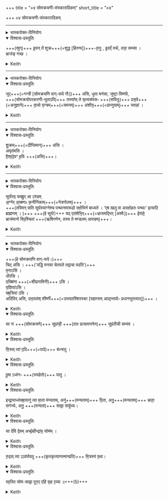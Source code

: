 +++
title = "०४ सोमक्रयणी-संस्कारादिकम्"
short_title = "०४"

+++
०४ सोमक्रयणी-संस्कारादिकम्

________
<details><summary>भास्करोक्त-विनियोगः</summary>

हिरण्यं स्रुच्यवदधाति।
</details>

<details open><summary>विश्वास-प्रस्तुतिः</summary>

+++(स्रुग्)+++ इ॒यन् ते॑ शुक्र+++(=शुद्ध [हिरण्य])+++-त॒नूः , इ॒दव्ँ वर्चः॑, तया॒ सम्भ॑व ।  
भ्राज॑ङ् गच्छ ।
</details>

<details><summary>Keith</summary>

This is thy body, O pure one. This is thy splendour. With it be united.  
Win brightness.
</details>

________
<details><summary>भास्करोक्त-विनियोगः</summary>

तदाज्यम् आहवनीये जुहोति।
</details>

<details open><summary>विश्वास-प्रस्तुतिः</summary>

जूर्+++(=गन्त्री [सोमक्रयणि वाग्-रूपे गौः])+++ अ॑सि, धृ॒ता मन॑सा, जुष्टा॒ विष्ण॑वे,   
+++(सोमक्रयोपरकरणी-भूताऽपि)+++ तस्या᳚स् ते स॒त्यस॑वसᳶ +++(सवितुः)+++ प्रस॒वे+++(=अनुज्ञाने)+++ वा॒चो य॒न्त्रम्+++(=यमनम्)+++ अ॑शीय॒+++(=प्राप्नुयाम्)+++ स्वाहा॑ ।
</details>

<details><summary>Keith</summary>

Thou art the strong, grasped by mind, acceptable to Visnu.  
In the impulse of thee, of true impulse, may I win a support for my speech. Hail!
</details>

________
<details><summary>भास्करोक्त-विनियोगः</summary>

अपरं चतुर्गृहीतं गृहीत्वा तद् यजमानम् अवेक्षयति।
</details>

<details open><summary>विश्वास-प्रस्तुतिः</summary>

शु॒क्रम्+++(=दीप्तिमान्)+++ अ॑सि ।  
अमृत॑मसि ।  
वै॒श्व॒दे॒वꣳ ह॒विः +++(असि)+++।
</details>

<details><summary>Keith</summary>

Thou art pure,  
thou art nectar,  
thou art the sacrifice for all the gods.
</details>

________
<details><summary>भास्करोक्त-विनियोगः</summary>

हिरण्यम् अन्तर्धाय यजमानम् आदित्यम् उदीक्षयति।
</details>

<details open><summary>विश्वास-प्रस्तुतिः</summary>

सूर्य॑स्य॒ चख्षु॒र् आ ऽरु॑हम्  
अ॒ग्नेर् अ॒ख्ष्णᳵ क॒नीनि॑काम्+++(=नेत्रगोलम्)+++ ।  
+++(तस्मिन् सति सूर्यस्याग्नेश्च पन्थानमारूढो रक्षोभिर्न बाध्यते । 'एष खलु वा अरक्षोहतः पन्थाः' इत्यादि ब्राह्मणम् ।  )+++
+++(हे सूर्य!)+++ यद् एत॑शेभि॒र्+++(=भ्राजमद्भिर् [अश्वैः])+++ ईय॑से॒  
भ्राज॑मानो विप॒श्चिता॑ +++(ऋषिगणेन, तस्य ते मण्डलम् आरुहम्)+++।
</details>

<details><summary>Keith</summary>

I have mounted the eye of the sun.  
The pupil of the eye of Agni,  
When thou goest with thy steeds,  
Blazing with the wise.
</details>

________
<details><summary>भास्करोक्त-विनियोगः</summary>

सोमक्रयणीम् अनुमन्त्रयते।
</details>

<details open><summary>विश्वास-प्रस्तुतिः</summary>

+++(हे सोमक्रयणि वाग्-रूपे।)+++  
चिद् अ॑सि । +++('यद्धि मनसा चेतयते तद्वाचा वदति')+++   
म॒नाऽसि॑ ।  
धीर॑सि ।  
दख्षि॑णा +++(=शीघ्रगामिनी)+++ ऽसि ।  
य॒ज्ञिया॑ऽसि ।  
ख्ष॒त्रिया॑ ऽसि ।  
अदि॑तिर् असि, उभ॒यत॑श् शीर्ष्णी+++(=उभयतश्शिरस्का [यज्ञानाम् आद्यन्तयोᳶ प्रधानभूतत्वात्])+++ ।  
</details>

<details><summary>Keith</summary>

Thou art thought,  
thou art mind,  
thou art meditation,  
thou art the gift (to the priests) [1],  
thou art of the sacrifice,  
thou art of kingly power,  
thou art Aditi, double-headed.
</details>

<details open><summary>विश्वास-प्रस्तुतिः</summary>

सा नः॑ +++(सोमक्रयणे)+++ सुप्रा॑ची॒ +++(ततः प्रत्यामननेन)+++ सुप्र॑तीची सम्भ॑व ।  
</details>

<details><summary>Keith</summary>

Be thou successful for us in going, successful in returning.
</details>

<details open><summary>विश्वास-प्रस्तुतिः</summary>

मि॒त्रस् त्वा॑ प॒दि+++(=पादे)+++ ब॑ध्नातु ।  
</details>

<details><summary>Keith</summary>

May Mitra bind thee by the foot.
</details>

<details open><summary>विश्वास-प्रस्तुतिः</summary>

पू॒षा ऽध्व॑नᳶ +++(भयहेतोः)+++ पातु ।  
</details>

<details><summary>Keith</summary>

May Pusan guard the ways.
</details>

<details open><summary>विश्वास-प्रस्तुतिः</summary>

इन्द्रा॒याध्य॑ख्षा॒यानु॑ त्वा मा॒ता म॑न्यताम्, अनु॑+++(मन्यताम्)+++ पि॒ता, अनु॒+++(मन्यताम्)+++ भ्राता॒ सग॑र्भ्यः, अनु॒ +++(मन्यतां)+++ सखा॒ सयू᳚थ्यः।  
</details>

<details><summary>Keith</summary>

For Indra, the overseer!  
May thy mother approve thee, thy father, thy brother sprung of the same womb, thy friend in the herd.
</details>

<details open><summary>विश्वास-प्रस्तुतिः</summary>

सा दे॑वि दे॒वम् अच्छे॒हीन्द्रा॑य॒ सोम॑म् ।  
</details>

<details><summary>Keith</summary>

Go, goddess, to the god, to Soma for Indra's sake.
</details>

<details open><summary>विश्वास-प्रस्तुतिः</summary>

रु॒द्रस् त्वा ऽऽव॑र्तयतु +++(कृतकृत्यानस्मान्प्रति)+++ मि॒त्रस्य॑ प॒था।  
</details>

<details><summary>Keith</summary>

May Rudra guide thee hither in the path of Mitra.
</details>

<details open><summary>विश्वास-प्रस्तुतिः</summary>

स्व॒स्ति सोम॑-सखा॒ पुन॒र् एहि॑ स॒ह र॒य्या ॥+++(5)+++
</details>

<details><summary>Keith</summary>

Hail! Return with Soma as thy comrade, with wealth.

</details>
